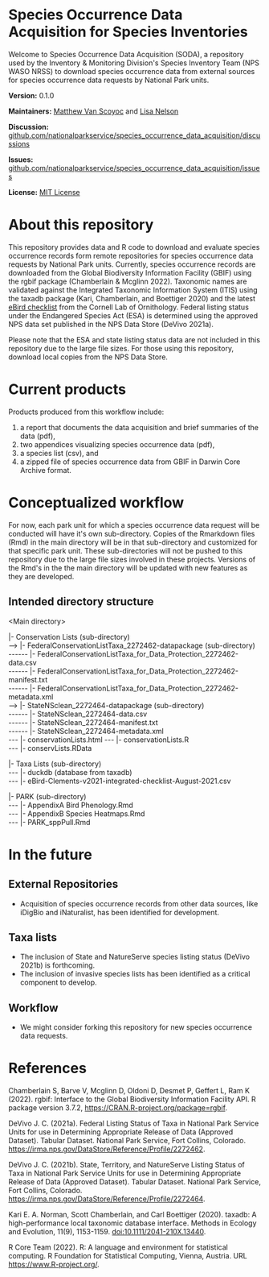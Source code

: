 # Species Occurrence Data Acquisition for Species Inventories

Welcome to Species Occurrence Data Acquisition (SODA), a repository used by the Inventory & Monitoring Division's Species Inventory Team (NPS WASO NRSS) to download species occurrence data from external sources for species occurrence data requests by National Park units.

**Version:** 0.1.0

**Maintainers:** [Matthew Van Scoyoc](https://github.com/scoyoc) and [Lisa Nelson](https://github.com/llnelson)

**Discussion:** [github.com/nationalparkservice/species_occurrence_data_acquisition/discussions](https://github.com/nationalparkservice/species_occurrence_data_acquisition/discussions)

**Issues:** [github.com/nationalparkservice/species_occurrence_data_acquisition/issues](https://github.com/nationalparkservice/species_occurrence_data_acquisition/issues)

**License:** [MIT License](https://github.com/nationalparkservice/species_occurrence_data_acquisition/blob/main/LICENSE)

# About this repository

This repository provides data and R code to download and evaluate species occurrence records form remote repositories for species occurrence data requests by National Park units. Currently, species occurrence records are downloaded from the Global Biodiversity Information Facility (GBIF) using the rgbif package (Chamberlain & Mcglinn 2022). Taxonomic names are validated against the Integrated Taxonomic Information System (ITIS) using the taxadb package (Kari, Chamberlain, and Boettiger 2020) and the latest [eBird checklist](https://www.birds.cornell.edu/clementschecklist/updateindex/) from the Cornell Lab of Ornithology. Federal listing status under the Endangered Species Act (ESA) is determined using the approved NPS data set published in the NPS Data Store (DeVivo 2021a).

Please note that the ESA and state listing status data are not included in this repository due to the large file sizes. For those using this repository, download local copies from the NPS Data Store.

# Current products

Products produced from this workflow include:

1.  a report that documents the data acquisition and brief summaries of the data (pdf),
2.  two appendices visualizing species occurrence data (pdf),
3.  a species list (csv), and
4.  a zipped file of species occurrence data from GBIF in Darwin Core Archive format.

# Conceptualized workflow

For now, each park unit for which a species occurrence data request will be conducted will have it's own sub-directory. Copies of the Rmarkdown files (Rmd) in the main directory will be in that sub-directory and customized for that specific park unit. These sub-directories will not be pushed to this repository due to the large file sizes involved in these projects. Versions of the Rmd's in the the main directory will be updated with new features as they are developed.

## Intended directory structure

\<Main directory\>

\|- Conservation Lists (sub-directory)  
--\> \|- FederalConservationListTaxa_2272462-datapackage (sub-directory)  
------ \|- FederalConservationListTaxa_for_Data_Protection_2272462-data.csv  
------ \|- FederalConservationListTaxa_for_Data_Protection_2272462-manifest.txt  
------ \|- FederalConservationListTaxa_for_Data_Protection_2272462-metadata.xml  
--\> \|- StateNSclean_2272464-datapackage (sub-directory)  
------ \|- StateNSclean_2272464-data.csv  
------ \|- StateNSclean_2272464-manifest.txt  
------ \|- StateNSclean_2272464-metadata.xml  
--- \|- conservationLists.html
--- \|- conservationLists.R  
--- \|- conservLists.RData

\|- Taxa Lists (sub-directory)  
--- \|- duckdb (database from taxadb)  
--- \|- eBird-Clements-v2021-integrated-checklist-August-2021.csv

\|- PARK (sub-directory)  
--- \|- AppendixA Bird Phenology.Rmd  
--- \|- AppendixB Species Heatmaps.Rmd  
--- \|- PARK_sppPull.Rmd

# In the future

## External Repositories

-   Acquisition of species occurrence records from other data sources, like iDigBio and iNaturalist, has been identified for development.

## Taxa lists

-   The inclusion of State and NatureServe species listing status (DeVivo 2021b) is forthcoming.
-   The inclusion of invasive species lists has been identified as a critical component to develop.

## Workflow

-   We might consider forking this repository for new species occurrence data requests.

# References

Chamberlain S, Barve V, Mcglinn D, Oldoni D, Desmet P, Geffert L, Ram K (2022). rgbif: Interface to the Global Biodiversity Information Facility API. R package version 3.7.2, <https://CRAN.R-project.org/package=rgbif>.

DeVivo J. C. (2021a). Federal Listing Status of Taxa in National Park Service Units for use in Determining Appropriate Release of Data (Approved Dataset). Tabular Dataset. National Park Service, Fort Collins, Colorado. <https://irma.nps.gov/DataStore/Reference/Profile/2272462>.

DeVivo J. C. (2021b). State, Territory, and NatureServe Listing Status of Taxa in National Park Service Units for use in Determining Appropriate Release of Data (Approved Dataset). Tabular Dataset. National Park Service, Fort Collins, Colorado. <https://irma.nps.gov/DataStore/Reference/Profile/2272464>.

Kari E. A. Norman, Scott Chamberlain, and Carl Boettiger (2020). taxadb: A high-performance local taxonomic database interface. Methods in Ecology and Evolution, 11(9), 1153-1159. <doi:10.1111/2041-210X.13440>.

R Core Team (2022). R: A language and environment for statistical computing. R Foundation for Statistical Computing, Vienna, Austria. URL <https://www.R-project.org/>.
